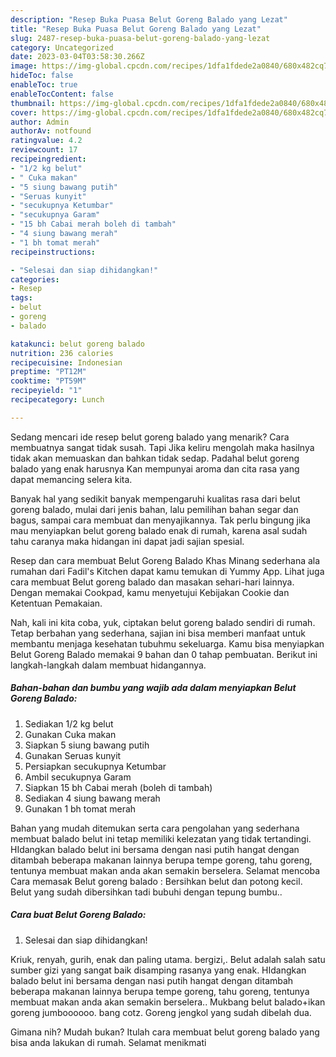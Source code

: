 ```yaml
---
description: "Resep Buka Puasa Belut Goreng Balado yang Lezat"
title: "Resep Buka Puasa Belut Goreng Balado yang Lezat"
slug: 2487-resep-buka-puasa-belut-goreng-balado-yang-lezat
category: Uncategorized
date: 2023-03-04T03:58:30.266Z
image: https://img-global.cpcdn.com/recipes/1dfa1fdede2a0840/680x482cq70/belut-goreng-balado-foto-resep-utama.jpg
hideToc: false
enableToc: true
enableTocContent: false
thumbnail: https://img-global.cpcdn.com/recipes/1dfa1fdede2a0840/680x482cq70/belut-goreng-balado-foto-resep-utama.jpg
cover: https://img-global.cpcdn.com/recipes/1dfa1fdede2a0840/680x482cq70/belut-goreng-balado-foto-resep-utama.jpg
author: Admin
authorAv: notfound
ratingvalue: 4.2
reviewcount: 17
recipeingredient:
- "1/2 kg belut"
- " Cuka makan"
- "5 siung bawang putih"
- "Seruas kunyit"
- "secukupnya Ketumbar"
- "secukupnya Garam"
- "15 bh Cabai merah boleh di tambah"
- "4 siung bawang merah"
- "1 bh tomat merah"
recipeinstructions:

- "Selesai dan siap dihidangkan!"
categories:
- Resep
tags:
- belut
- goreng
- balado

katakunci: belut goreng balado 
nutrition: 236 calories
recipecuisine: Indonesian
preptime: "PT12M"
cooktime: "PT59M"
recipeyield: "1"
recipecategory: Lunch

---
```



Sedang mencari ide resep belut goreng balado yang menarik? Cara membuatnya sangat tidak susah. Tapi Jika keliru mengolah maka hasilnya tidak akan memuaskan dan bahkan tidak sedap. Padahal belut goreng balado yang enak harusnya Kan mempunyai aroma dan cita rasa yang dapat memancing selera kita.


Banyak hal yang sedikit banyak mempengaruhi kualitas rasa dari belut goreng balado, mulai dari jenis bahan, lalu pemilihan bahan segar dan bagus, sampai cara membuat dan menyajikannya. Tak perlu bingung jika mau menyiapkan belut goreng balado enak di rumah, karena asal sudah tahu caranya maka hidangan ini dapat jadi sajian spesial.

Resep dan cara membuat Belut Goreng Balado Khas Minang sederhana ala rumahan dari Fadil&#39;s Kitchen dapat kamu temukan di Yummy App. Lihat juga cara membuat Belut goreng balado dan masakan sehari-hari lainnya. Dengan memakai Cookpad, kamu menyetujui Kebijakan Cookie dan Ketentuan Pemakaian.


Nah, kali ini kita coba, yuk, ciptakan belut goreng balado sendiri di rumah. Tetap berbahan yang sederhana, sajian ini bisa memberi manfaat untuk membantu menjaga kesehatan tubuhmu sekeluarga. Kamu bisa menyiapkan Belut Goreng Balado memakai 9 bahan dan 0 tahap pembuatan. Berikut ini langkah-langkah dalam membuat hidangannya.

<!--inarticleads1-->

##### Bahan-bahan dan bumbu yang wajib ada dalam menyiapkan Belut Goreng Balado:

1. Sediakan 1/2 kg belut
1. Gunakan  Cuka makan
1. Siapkan 5 siung bawang putih
1. Gunakan Seruas kunyit
1. Persiapkan secukupnya Ketumbar
1. Ambil secukupnya Garam
1. Siapkan 15 bh Cabai merah (boleh di tambah)
1. Sediakan 4 siung bawang merah
1. Gunakan 1 bh tomat merah


Bahan yang mudah ditemukan serta cara pengolahan yang sederhana membuat balado belut ini tetap memiliki kelezatan yang tidak tertandingi. HIdangkan balado belut ini bersama dengan nasi putih hangat dengan ditambah beberapa makanan lainnya berupa tempe goreng, tahu goreng, tentunya membuat makan anda akan semakin berselera. Selamat mencoba Cara memasak Belut goreng balado : Bersihkan belut dan potong kecil. Belut yang sudah dibersihkan tadi bubuhi dengan tepung bumbu.. 

<!--inarticleads2-->

##### Cara buat Belut Goreng Balado:


1. Selesai dan siap dihidangkan!

Kriuk, renyah, gurih, enak dan paling utama. bergizi,. Belut adalah salah satu sumber gizi yang sangat baik disamping rasanya yang enak. HIdangkan balado belut ini bersama dengan nasi putih hangat dengan ditambah beberapa makanan lainnya berupa tempe goreng, tahu goreng, tentunya membuat makan anda akan semakin berselera.. Mukbang belut balado+ikan goreng jumboooooo. bang cotz. Goreng jengkol yang sudah dibelah dua. 

Gimana nih? Mudah bukan? Itulah cara membuat belut goreng balado yang bisa anda lakukan di rumah. Selamat menikmati
